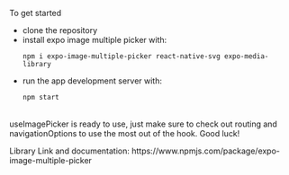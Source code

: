 To get started





<table>
    <ul>
        <li>clone the repository</li>
        <li>install expo image multiple picker with: </li>
        <pre><code>npm i expo-image-multiple-picker react-native-svg expo-media-library</code></pre>
        <li>run the app development server with:   </li>
        <pre><code>npm start</code></pre>
    </ul>
</table>
useImagePicker is ready to use, just make sure to check out routing and navigationOptions to use the most out of the hook. Good luck!
<table>
  <p>Library Link and documentation: https://www.npmjs.com/package/expo-image-multiple-picker</p>
</table>
